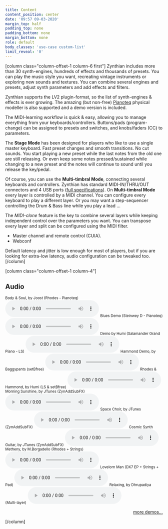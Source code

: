 ```yaml
---
title: Content
content_position: center
date: '09:57 09-03-2020'
margin_top: half
padding_top: none
padding_bottom: none
margin_bottom: none
role: default
body_classes: 'use-case custom-list'
limit_reveal: '0'
---
```


[column class="column-offset-1 column-6 first"]
Zynthian includes more than 30 synth-engines, hundreds of effects and thousands of presets. You can play the music style you want, recreating vintage instruments or exploring new sounds and textures. You can combine several engines and presets, adjust synth parameters and add effects and filters.

Zynthian supports the LV2 plugin-format, so the list of synth-engines & effects is ever growing. The amazing (but non-free) [Pianoteq](https://www.modartt.com/pianoteq?target=_blank) physical modeller is also supported and a demo version is included.

The MIDI-learning workflow is quick & easy, allowing you to manage everything from your keyboards/controllers.  Buttons/pads (program-change) can be assigned to presets and switches, and knobs/faders (CC) to parameters.

The **Stage Mode** has been designed for players who like to use a single master keyboard. Fast preset changes and smooth transitions. No cut sounds. You start playing a new preset while the last notes from the old one are still releasing. Or even keep some notes pressed/sustained while changing to a new preset and the notes will continue to sound until you release the key/pedal.
  
Of course, you can use the **Multi-timbral Mode**, connecting several keyboards and controllers. Zynthian has standard MIDI-IN/THRU/OUT connectors and 4 USB ports ([full specifications](/technical-specifications)). On **Multi-timbral Mode** every layer is controlled by a MIDI channel. You can configure every keyboard to play a different layer. Or you may want a step-sequencer controlling the Drum & Bass line while you play a lead ...

The _MIDI-clone_ feature is the key to combine several layers while keeping independent control over the parameters you want. You can transpose every layer and split can be configured using the MIDI filter.

- Master channel and remote control (CUIA).
- Webconf

Default latency and jitter is low enough for most of players, but if you are looking for extra-low latency, audio configuration can be tweaked too.
[/column]

[column class="column-offset-1 column-4"]
## Audio
<small>Body & Soul, by Joost (Rhodes - Pianoteq)</small>
![Body & Soul, by Joost (Pianoteq Fender Rhodes)](BodySoulByJoostRhodes.mp3?preload=metadata)
<small>Blues Demo (Steinwey D - Pianoteq)</small>
![Pianoteq MIDI demo (Steinwey D)](PianoteqMidiDemoSteinweyD.mp3?preload=metadata)
<small>Demo by Humi (Salamander Grand Piano - LS)</small>
![Salamander Grand Piano demo, by Humi](SalamanderGrandPianoDemoByHumi.mp3?preload=metadata)
<small>Hammond Demo, by Baggypants (setBfree)</small>
![Hammond Drawbars Manipulations, by Baggypants (setBfree)](setBfreeDrawbarsManipulationByBaggypants.mp3?preload=metadata)
<small>Rhodes & Hammond, by Humi (LS & setBfree)</small>
![Rhodes & Hammond, by Humi](RhodesHammondByHumi.mp3?preload=metadata)
<small>Morning Sunshine, by JTunes (ZynAddSubFX)</small>
![Morning Sunshine, by JTunes](MorningSunshineByJTunes.mp3?preload=metadata)
<small>Space Choir, by JTunes (ZynAddSubFX)</small>
![Space Choir1, by JTunes](SpaceChoir1ByJTunes.mp3?preload=metadata)
<small>Cosmic Synth Guitar, by JTunes (ZynAddSubFX)</small>
![Cosmic Synth Guitar, by JTunes ](CosmicSynthGuitarByJTunes.mp3?preload=metadata)
<small>Metheny, by M.Borgadello (Rhodes + Strings)</small>
![Pat Metheny, by Mauro Borgadello (Rhodes+Strings)](PatMathenyByMauroBorgadelloRhodesStrings.mp3?preload=metadata)
<small>Lovelorn Man (DX7 EP + Strings + Pad)</small>
![Lovelorn Man (Francesco Nuti), by Mauro Bordello](LovelornManFracescoNutiByMauroBorgadello.mp3?preload=metadata)
<small>Relaxing, by Dhrupadiya (Multi-layer)</small>
![Relaxing Theme, by Dhrupadiya](RelaxingThemeByDhrupadiya.mp3?preload=metadata)
<!--<small>Smooth Pillow, by Dhrupadiya (Multi-layer)</small>
![Smooth Pillow, by Dhrupadiya](SmoothPillowByDhrupadiya.mp3?preload=metadata)-->
<p align="right">
 <a href="https://wiki.zynthian.org/index.php/Zynthian_Sound_Demos" target="_blank">more demos...</a>
</p>
[/column]
